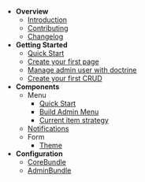 - **Overview**
    - [Introduction](/README)
    - [Contributing](contributing)
    - [Changelog](changelog)
- **Getting Started**
    - [Quick Start](/getting-started/quick_start)
    - [Create your first page](getting-started/create_home)
    - [Manage admin user with doctrine](getting-started/manage_user_with_doctrine)
    - [Create your first CRUD](getting-started/crud)
- **Components**
    - Menu
        - [Quick Start](/component/menu/quick_start)
        - [Build Admin Menu](/component/menu/admin_menu)
        - [Current item strategy](/component/menu/current_strategy)
    - [Notifications](/component/notification)
    - Form
        - [Theme](component/form/theme)
- **Configuration**
    - [CoreBundle](config/umbrella_core)
    - [AdminBundle](config/umbrella_admin)

